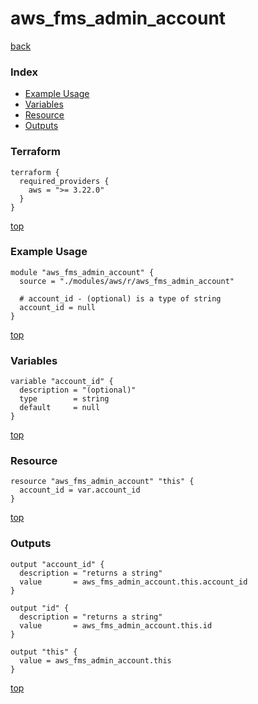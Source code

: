 # aws_fms_admin_account
[back](../aws.md)
### Index
- [Example Usage](#example-usage)
- [Variables](#variables)
- [Resource](#resource)
- [Outputs](#outputs)
### Terraform
```hcl
terraform {
  required_providers {
    aws = ">= 3.22.0"
  }
}
```
[top](#index)
### Example Usage
```hcl
module "aws_fms_admin_account" {
  source = "./modules/aws/r/aws_fms_admin_account"

  # account_id - (optional) is a type of string
  account_id = null
}
```
[top](#index)
### Variables
```hcl
variable "account_id" {
  description = "(optional)"
  type        = string
  default     = null
}
```
[top](#index)

### Resource
```hcl
resource "aws_fms_admin_account" "this" {
  account_id = var.account_id
}
```
[top](#index)
### Outputs
```hcl
output "account_id" {
  description = "returns a string"
  value       = aws_fms_admin_account.this.account_id
}

output "id" {
  description = "returns a string"
  value       = aws_fms_admin_account.this.id
}

output "this" {
  value = aws_fms_admin_account.this
}
```
[top](#index)
